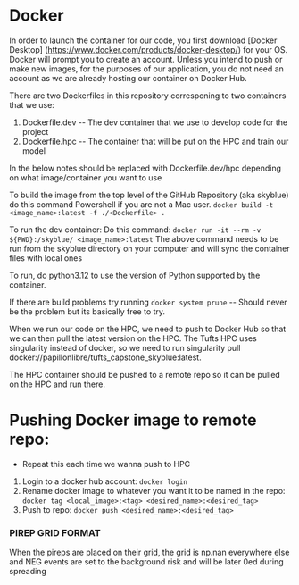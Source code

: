 # Docker

In order to launch the container for our code, you first download [Docker Desktop] (https://www.docker.com/products/docker-desktop/)
for your OS. Docker will prompt you to create an account. Unless you intend to push or make new images, for the purposes of our application, you do not need an account as we are already hosting our container on Docker Hub.

There are two Dockerfiles in this repository corresponing to two containers that we use:
1) Dockerfile.dev -- The dev container that we use to develop code for the project
2) Dockerfile.hpc -- The container that will be put on the HPC and train our model

In the below notes <Dockerfile> should be replaced with Dockerfile.dev/hpc depending on what image/container you want to use

To build the image from the top level of the GitHub Repository (aka skyblue) do this command Powershell if you are not a Mac user.
`docker build -t <image_name>:latest -f ./<Dockerfile> .`

To run the dev container:
Do this command: `docker run -it --rm -v ${PWD}:/skyblue/ <image_name>:latest`
The above command needs to be run from the skyblue directory on your computer and will sync the container files with local ones

To run, do python3.12 <fileName> to use the version of Python supported by the container.

If there are build problems try running `docker system prune` -- Should never be the problem but its basically free to try.

When we run our code on the HPC, we need to push to Docker Hub so that we can then pull the latest version
on the HPC. The Tufts HPC uses singularity instead of docker, so we need to run singularity pull docker://papillonlibre/tufts_capstone_skyblue:latest.

The HPC container should be pushed to a remote repo so it can be pulled on the HPC and run there.

# Pushing Docker image to remote repo:
* Repeat this each time we wanna push to HPC
1) Login to a docker hub account: `docker login`
2) Rename docker image to whatever you want it to be named in the repo: `docker tag <local_image>:<tag> <desired_name>:<desired_tag>`
3) Push to repo: `docker push <desired_name>:<desired_tag>`

### PIREP GRID FORMAT ###
When the pireps are placed on their grid, the grid is np.nan everywhere else and NEG events are set to the background risk
and will be later 0ed during spreading